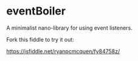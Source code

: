 # eventBoiler
A minimalist nano-library for using event listeners.


Fork this fiddle to try it out:

https://jsfiddle.net/ryanpcmcquen/fy84758z/


